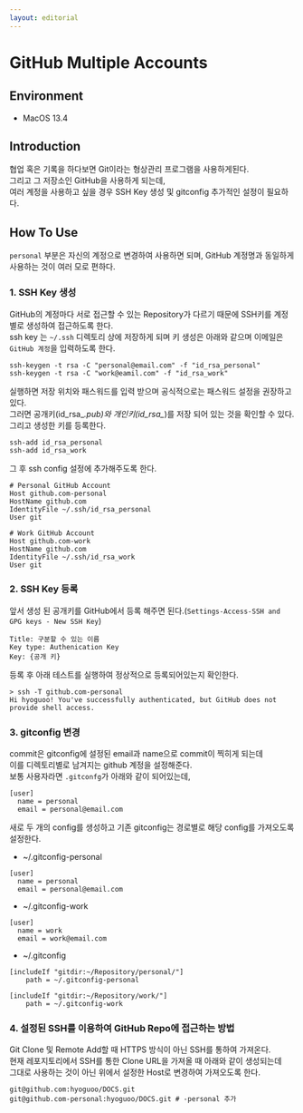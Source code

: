 ```yaml
---
layout: editorial
---
```


# GitHub Multiple Accounts

## Environment

- MacOS 13.4

## Introduction

협업 혹은 기록을 하다보면 Git이라는 형상관리 프로그램을 사용하게된다.  
그리고 그 저장소인 GitHub을 사용하게 되는데,  
여러 계정을 사용하고 싶을 경우 SSH Key 생성 및 gitconfig 추가적인 설정이 필요하다.

## How To Use

`personal` 부분은 자신의 계정으로 변경하여 사용하면 되며, GitHub 계정명과 동일하게 사용하는 것이 여러 모로 편하다.

### 1. SSH Key 생성

GitHub의 계정마다 서로 접근할 수 있는 Repository가 다르기 때문에 SSH키를 계정 별로 생성하여 접근하도록 한다.  
ssh key 는 `~/.ssh` 디렉토리 상에 저장하게 되며 키 생성은 아래와 같으며 이메일은 `GitHub 계정`을 입력하도록 한다.

```shell
ssh-keygen -t rsa -C "personal@email.com" -f "id_rsa_personal"
ssh-keygen -t rsa -C "work@eamil.com" -f "id_rsa_work" 
```

실행하면 저장 위치와 패스워드를 입력 받으며 공식적으로는 패스워드 설정을 권장하고 있다.  
그러면 공개키(id_rsa_*.pub)와 개인키(id_rsa_*)를 저장 되어 있는 것을 확인할 수 있다.  
그리고 생성한 키를 등록한다.

```shell
ssh-add id_rsa_personal
ssh-add id_rsa_work
```

그 후 ssh config 설정에 추가해주도록 한다.

```shell
# Personal GitHub Account
Host github.com-personal
HostName github.com
IdentityFile ~/.ssh/id_rsa_personal
User git

# Work GitHub Account
Host github.com-work
HostName github.com
IdentityFile ~/.ssh/id_rsa_work
User git
```

### 2. SSH Key 등록

앞서 생성 된 공개키를 GitHub에서 등록 해주면 된다.(`Settings-Access-SSH and GPG keys - New SSH Key`)

```shell
Title: 구분할 수 있는 이름
Key type: Authenication Key
Key: {공개 키}
```

등록 후 아래 테스트를 실행하여 정상적으로 등록되어있는지 확인한다.

```shell
> ssh -T github.com-personal
Hi hyoguoo! You've successfully authenticated, but GitHub does not provide shell access.
```

### 3. gitconfig 변경

commit은 gitconfig에 설정된 email과 name으로 commit이 찍히게 되는데  
이를 디렉토리별로 남겨지는 github 계정을 설정해준다.  
보통 사용자라면 `.gitconfg`가 아래와 같이 되어있는데,

```shell
[user]
  name = personal
  email = personal@email.com
```

새로 두 개의 config를 생성하고 기존 gitconfig는 경로별로 해당 config를 가져오도록 설정한다.

- ~/.gitconfig-personal

```shell
[user]
  name = personal
  email = personal@email.com
```

- ~/.gitconfig-work

```shell
[user]
  name = work
  email = work@email.com
```

- ~/.gitconfig

```shell
[includeIf "gitdir:~/Repository/personal/"]
	path = ~/.gitconfig-personal

[includeIf "gitdir:~/Repository/work/"]
	path = ~/.gitconfig-work
```

### 4. 설정된 SSH를 이용하여 GitHub Repo에 접근하는 방법

Git Clone 및 Remote Add할 때 HTTPS 방식이 아닌 SSH를 통하여 가져온다.  
현재 레포지토리에서 SSH를 통한 Clone URL을 가져올 때 아래와 같이 생성되는데  
그대로 사용하는 것이 아닌 위에서 설정한 Host로 변경하여 가져오도록 한다.

```shell
git@github.com:hyoguoo/DOCS.git
git@github.com-personal:hyoguoo/DOCS.git # -personal 추가
```